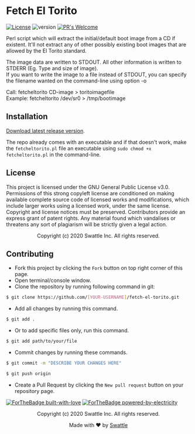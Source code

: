 # Fetch El Torito
[![License](https://img.shields.io/badge/License-GPLv3-blue.svg)](https://opensource.org/licenses/GPL-3.0)
![version](https://img.shields.io/badge/version-1.0-brightgreen)
[![PR's Welcome](https://img.shields.io/badge/PRs-welcome-brightgreen.svg?style=flat)](http://makeapullrequest.com) 

Perl script which will extract the initial/default boot image from a CD if existent. It'll not extract any of other possibly existing boot images that are allowed by the El Torito standard.

The image data are written to STDOUT. All other information is written to
STDERR (Eg. Type and size of image). <br />
If you want to write the image to a file instead of STDOUT, you can
specify the filename wanted on the command-line using option -o <filename>

Call: 	 fetcheltorito CD-image > toritoimagefile <br />
Example: fetcheltorito /dev/sr0  > /tmp/bootimage

## Installation

[Download latest release version](https://github.com/swattle/fetch-el-torito/releases/download/v1.0/fetch-el-torito.zip).

The repo already comes with an executable and if that doesn't work, make the ```fetcheltorito.pl``` file an executable using ```sudo chmod +x fetcheltorito.pl``` in the command-line.

## License
This project is licensed under the GNU General Public License v3.0. Permissions of this strong copyleft license are conditioned on making available complete source code of licensed works and modifications, which include larger works using a licensed work, under the same license. Copyright and license notices must be preserved. Contributors provide an express grant of patent rights. Any material found which vandalises or threatens any sort of plagiarism will be strictly given a legal action.

 <p align="center"> Copyright (c) 2020 Swattle Inc. All rights reserved.</p>

## Contributing
- Fork this project by clicking the ```Fork``` button on top right corner of this page.
- Open terminal/console window. 
- Clone the repository by running following command in git:
 ```bash
$ git clone https://github.com/[YOUR-USERNAME]/fetch-el-torito.git
```
- Add all changes by running this command.
```bash
$ git add .
```
- Or to add specific files only, run this command.
```bash
$ git add path/to/your/file
```
- Commit changes by running these commands.
```bash
$ git commit -m "DESCRIBE YOUR CHANGES HERE"

$ git push origin
```
- Create a Pull Request by clicking the ```New pull request``` button on your repository page.

[![ForTheBadge built-with-love](http://ForTheBadge.com/images/badges/built-with-love.svg)](https://GitHub.com/swattle/) 
[![ForTheBadge powered-by-electricity](http://ForTheBadge.com/images/badges/powered-by-electricity.svg)](http://ForTheBadge.com)

<p align="center"> Copyright (c) 2020 Swattle Inc. All rights reserved.</p>
<p align="center"> Made with ❤ by <a href="https://github.com/swattle">Swattle</a></p>
